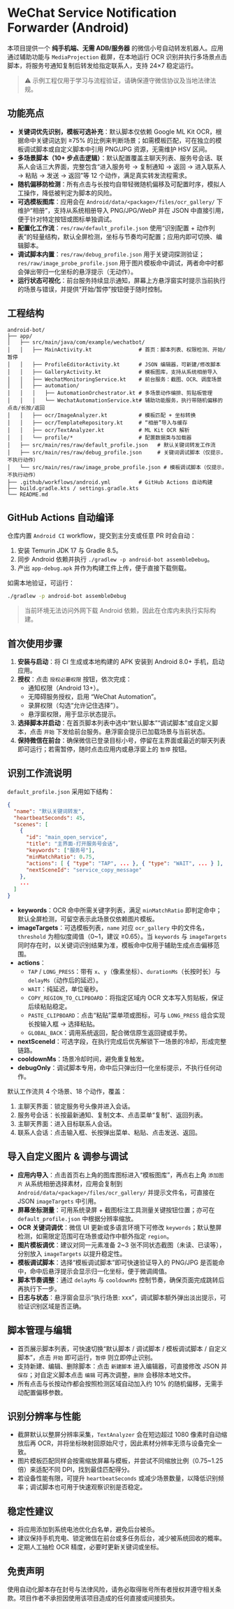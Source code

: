 # WeChat Service Notification Forwarder (Android)

本项目提供一个 **纯手机端、无需 ADB/服务器** 的微信小号自动转发机器人。应用通过辅助功能与 `MediaProjection` 截屏，在本地运行 OCR 识别并执行多场景点击脚本，将服务号通知复制后转发给指定联系人，支持 24×7 稳定运行。

> ⚠️ 示例工程仅用于学习与流程验证，请确保遵守微信协议及当地法律法规。

## 功能亮点

- **关键词优先识别，模板可选补充**：默认脚本仅依赖 Google ML Kit OCR，根据命中关键词达到 ≥75% 的比例来判断场景；如需模板匹配，可在独立的模板调试脚本或自定义脚本中引用 PNG/JPG 资源，无需维护 HSV 区间。
- **多场景脚本（10+ 步点击逻辑）**：默认配置覆盖主聊天列表、服务号会话、联系人会话三大界面，完整包含“进入服务号 → 复制通知 → 返回 → 进入联系人 → 粘贴 → 发送 → 返回”等 12 个动作，满足真实转发流程需求。
- **随机偏移防检测**：所有点击与长按均自带轻微随机偏移及可配置时序，模拟人工操作，降低被判定为脚本的风险。
- **可选模板图库**：应用会在 `Android/data/<package>/files/ocr_gallery/` 下维护“相册”，支持从系统相册导入 PNG/JPG/WebP 并在 JSON 中直接引用，便于针对特定按钮或图标单独调试。
- **配置化工作流**：`res/raw/default_profile.json` 使用“识别配置 + 动作列表”的轻量结构，默认全屏检测，坐标与节奏均可配置；应用内即可切换、编辑脚本。
- **调试脚本内置**：`res/raw/debug_profile.json` 用于关键词探测验证；`res/raw/image_probe_profile.json` 用于图片模板命中调试，两者命中时都会弹出带归一化坐标的悬浮提示（无动作）。
- **运行状态可视化**：前台服务持续显示通知，屏幕上方悬浮窗实时提示当前执行的场景与错误，并提供“开始/暂停”按钮便于随时控制。

## 工程结构

```
android-bot/
├── app/
│   ├── src/main/java/com/example/wechatbot/
│   │   ├── MainActivity.kt               # 首页：脚本列表、权限检测、开始/暂停
│   │   ├── ProfileEditorActivity.kt      # JSON 编辑器，可新建/修改脚本
│   │   ├── GalleryActivity.kt            # 模板图库，支持从系统相册导入
│   │   ├── WechatMonitoringService.kt    # 前台服务：截图、OCR、调度场景
│   │   ├── automation/
│   │   │   ├── AutomationOrchestrator.kt # 多场景动作编排、剪贴板管理
│   │   │   └── WechatAutomationService.kt# 辅助功能服务，执行带随机偏移的点击/长按/返回
│   │   ├── ocr/ImageAnalyzer.kt          # 模板匹配 + 坐标转换
│   │   ├── ocr/TemplateRepository.kt     # “相册”导入与缓存
│   │   ├── ocr/TextAnalyzer.kt           # ML Kit OCR 解析
│   │   └── profile/*                     # 配置数据类与加载器
│   ├── src/main/res/raw/default_profile.json   # 默认关键词转发工作流
│   ├── src/main/res/raw/debug_profile.json     # 关键词调试脚本（仅提示，不执行动作）
│   └── src/main/res/raw/image_probe_profile.json # 模板调试脚本（仅提示，不执行动作）
├── .github/workflows/android.yml         # GitHub Actions 自动构建
├── build.gradle.kts / settings.gradle.kts
└── README.md
```

## GitHub Actions 自动编译

仓库内置 `Android CI` workflow，提交到主分支或任意 PR 时会自动：

1. 安装 Temurin JDK 17 与 Gradle 8.5。
2. 同步 Android 依赖并执行 `./gradlew -p android-bot assembleDebug`。
3. 产出 `app-debug.apk` 并作为构建工件上传，便于直接下载侧载。

如需本地验证，可运行：

```bash
./gradlew -p android-bot assembleDebug
```

> 当前环境无法访问外网下载 Android 依赖，因此在仓库内未执行实际构建。

## 首次使用步骤

1. **安装与启动**：将 CI 生成或本地构建的 APK 安装到 Android 8.0+ 手机，启动应用。
2. **授权**：点击 `授权必要权限` 按钮，依次完成：
   - 通知权限（Android 13+）。
   - 无障碍服务授权，启用 “WeChat Automation”。
   - 录屏权限（勾选“允许记住选择”）。
   - 悬浮窗权限，用于显示状态提示。
3. **选择脚本并启动**：在首页脚本列表中选中“默认脚本”“调试脚本”或自定义脚本，点击 `开始` 下发给前台服务。悬浮窗会提示已加载场景与当前状态。
4. **保持微信在前台**：确保微信已登录目标小号，停留在主界面或最近的聊天列表即可运行；若需暂停，随时点击应用内或悬浮窗上的 `暂停` 按钮。

## 识别工作流说明

`default_profile.json` 采用如下结构：

```json
{
  "name": "默认关键词转发",
  "heartbeatSeconds": 45,
  "scenes": [
    {
      "id": "main_open_service",
      "title": "主界面-打开服务号会话",
      "keywords": ["服务号"],
      "minMatchRatio": 0.75,
      "actions": [ { "type": "TAP", ... }, { "type": "WAIT", ... } ],
      "nextSceneId": "service_copy_message"
    },
    ...
  ]
}
```

- **keywords**：OCR 命中所需关键字列表，满足 `minMatchRatio` 即判定命中；默认全屏检测，可留空表示此场景仅依赖图片模板。
- **imageTargets**：可选模板列表，`name` 对应 `ocr_gallery` 中的文件名，`threshold` 为相似度阈值（0~1，建议 ≥0.65）。当 `keywords` 与 `imageTargets` 同时存在时，以关键词识别结果为准，模板命中仅用于辅助生成点击偏移范围。
- **actions**：
  - `TAP` / `LONG_PRESS`：带有 `x`、`y`（像素坐标）、`durationMs`（长按时长）与 `delayMs`（动作后的延迟）。
  - `WAIT`：纯延迟，单位毫秒。
  - `COPY_REGION_TO_CLIPBOARD`：将指定区域内 OCR 文本写入剪贴板，保证后续粘贴稳定。
  - `PASTE_CLIPBOARD`：点击“粘贴”菜单项或图标，可与 `LONG_PRESS` 组合实现长按输入框 → 选择粘贴。
  - `GLOBAL_BACK`：调用系统返回，配合微信原生返回键或手势。
- **nextSceneId**：可选字段，在执行完成后优先解锁下一场景的冷却，形成完整链路。
- **cooldownMs**：场景冷却时间，避免重复触发。
- **debugOnly**：调试脚本专用，命中后只弹出归一化坐标提示，不执行任何动作。

默认工作流共 4 个场景、18 个动作，覆盖：

1. 主聊天界面：锁定服务号头像并进入会话。
2. 服务号会话：长按最新通知、复制文本、点击菜单“复制”、返回列表。
3. 主聊天界面：进入目标联系人会话。
4. 联系人会话：点击输入框、长按弹出菜单、粘贴、点击发送、返回。

## 导入自定义图片 & 调参与调试

- **应用内导入**：点击首页右上角的图库图标进入“模板图库”，再点右上角 `添加图片` 从系统相册选择素材，应用会复制到 `Android/data/<package>/files/ocr_gallery/` 并提示文件名，可直接在 JSON `imageTargets` 中引用。
- **屏幕坐标测量**：可用系统录屏 + 截图标注工具测量关键按钮位置；亦可在 `default_profile.json` 中根据分辨率缩放。
- **OCR 关键词调优**：微信 UI 更新或多语言环境下可修改 `keywords`；默认整屏检测，如需限定范围可在场景或动作中额外指定 `region`。
- **图片模板调优**：建议对同一元素准备 2~3 张不同状态截图（未读、已读等），分别放入 `imageTargets` 以提升稳定性。
- **模板调试脚本**：选择“模板调试脚本”即可快速验证导入的 PNG/JPG 是否能命中，命中后悬浮提示会显示归一化坐标，便于微调阈值。
- **脚本节奏调整**：通过 `delayMs` 与 `cooldownMs` 控制节奏，确保页面完成跳转后再执行下一步。
- **日志与状态**：悬浮窗会显示“执行场景: xxx”，调试脚本额外弹出淡出提示，可验证识别区域是否正确。

## 脚本管理与编辑

- 首页展示脚本列表，可快速切换“默认脚本 / 调试脚本 / 模板调试脚本 / 自定义脚本”，点击 `开始` 即可运行，`暂停` 则立即停止识别。
- 支持新建、编辑、删除脚本：点击 `新建脚本` 进入编辑器，可直接修改 JSON 并 `保存`；对自定义脚本点击 `编辑` 可再次调整，`删除` 会移除本地文件。
- 所有点击与长按动作都会按照检测区域自动加入约 10% 的随机偏移，无需手动配置偏移参数。

## 识别分辨率与性能

- 截屏默认以整屏分辨率采集，`TextAnalyzer` 会在短边超过 1080 像素时自动缩放后再 OCR，并将坐标映射回原始尺寸，因此素材分辨率无须与设备完全一致。
- 图片模板匹配同样会按需缩放屏幕与模板，并尝试不同缩放比例（0.75~1.25 倍）来适配不同 DPI，找到最佳匹配得分。
- 若设备性能有限，可提升 `heartbeatSeconds` 或减少场景数量，以降低识别频率；调试脚本也可用于快速观察识别是否稳定。

## 稳定性建议

- 将应用添加到系统电池优化白名单，避免后台被杀。
- 建议保持手机充电、锁定微信在前台或多任务后台，减少被系统回收的概率。
- 定期人工抽检 OCR 精度，必要时更新关键词或坐标。

## 免责声明

使用自动化脚本存在封号与法律风险，请务必取得账号所有者授权并遵守相关条款。项目作者不承担因使用该项目造成的任何直接或间接损失。
